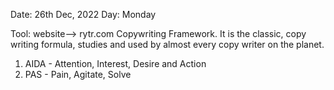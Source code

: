 Date: 26th Dec, 2022
Day: Monday

Tool: website--> rytr.com
Copywriting Framework. It is the classic, copy writing formula, studies and used by almost every copy writer on the planet.
1) AIDA - Attention, Interest, Desire and Action 
2) PAS - Pain, Agitate, Solve
